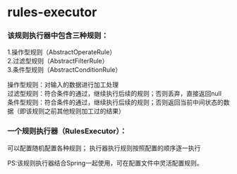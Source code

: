 # rules-executor

<h3>该规则执行器中包含三种规则：</h3>
1.操作型规则（AbstractOperateRule）<br>
2.过滤型规则（AbstractFilterRule）<br>
3.条件型规则（AbstractConditionRule）
<p>
操作型规则：对输入的数据进行加工处理<br>
过滤型规则：符合条件的通过，继续执行后续的规则；否则丢弃，直接返回null<br>
条件型规则：符合条件的通过，继续执行后续的规则；否则返回当前中间状态的数据（即该规则之前其他规则加工过的结果）<br>
<p>
<h3>一个规则执行器（RulesExecutor）：</h3>
可以配置随机配置各种规则；
执行器执行规则按照配置的顺序逐一执行
<p>
<p>
PS:该规则执行器结合Spring一起使用，可在配置文件中灵活配置规则。